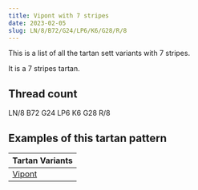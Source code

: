 ```yaml
---
title: Vipont with 7 stripes
date: 2023-02-05
slug: LN/8/B72/G24/LP6/K6/G28/R/8
---
```

This is a list of all the tartan sett variants with 7 stripes.

It is a 7 stripes tartan.


## Thread count
LN/8 B72 G24 LP6 K6 G28 R/8

## Examples of this tartan pattern

| Tartan Variants |
|---------------|
| [Vipont](/variants/ln/8/b72/g24/lp6/k6/g28/r/8-b304080-g008000-k000000-lne0e0e0-lpc0a0e0-rc00000)||
